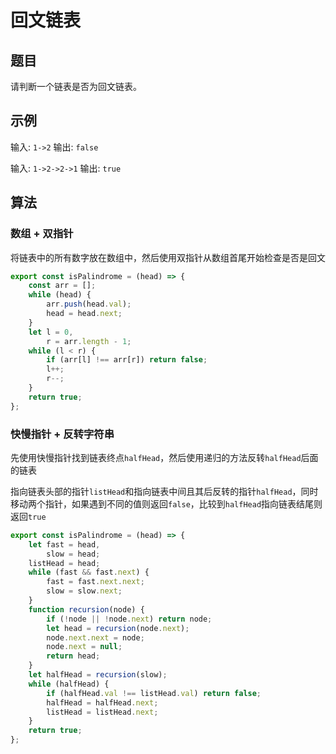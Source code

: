 # 回文链表

## 题目

请判断一个链表是否为回文链表。

## 示例

输入: `1->2`
输出: `false`

输入: `1->2->2->1`
输出: `true`

## 算法

### 数组 + 双指针

将链表中的所有数字放在数组中，然后使用双指针从数组首尾开始检查是否是回文

```js
export const isPalindrome = (head) => {
	const arr = [];
	while (head) {
		arr.push(head.val);
		head = head.next;
	}
	let l = 0,
		r = arr.length - 1;
	while (l < r) {
		if (arr[l] !== arr[r]) return false;
		l++;
		r--;
	}
	return true;
};
```

### 快慢指针 + 反转字符串

先使用快慢指针找到链表终点`halfHead`，然后使用递归的方法反转`halfHead`后面的链表

指向链表头部的指针`listHead`和指向链表中间且其后反转的指针`halfHead`，同时移动两个指针，如果遇到不同的值则返回`false`，比较到`halfHead`指向链表结尾则返回`true`

```js
export const isPalindrome = (head) => {
	let fast = head,
		slow = head;
	listHead = head;
	while (fast && fast.next) {
		fast = fast.next.next;
		slow = slow.next;
	}
	function recursion(node) {
		if (!node || !node.next) return node;
		let head = recursion(node.next);
		node.next.next = node;
		node.next = null;
		return head;
	}
	let halfHead = recursion(slow);
	while (halfHead) {
		if (halfHead.val !== listHead.val) return false;
		halfHead = halfHead.next;
		listHead = listHead.next;
	}
	return true;
};
```